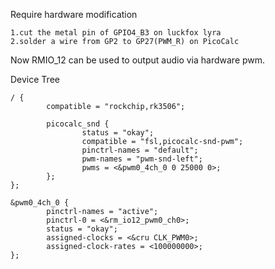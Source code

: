 Require hardware modification

    1.cut the metal pin of GPIO4_B3 on luckfox lyra
    2.solder a wire from GP2 to GP27(PWM_R) on PicoCalc

Now RMIO_12 can be used to output audio via hardware pwm.

Device Tree

    / {
            compatible = "rockchip,rk3506";

            picocalc_snd {
                    status = "okay";
                    compatible = "fsl,picocalc-snd-pwm";
                    pinctrl-names = "default";
                    pwm-names = "pwm-snd-left";
                    pwms = <&pwm0_4ch_0 0 25000 0>;
            };
    };

    &pwm0_4ch_0 {
            pinctrl-names = "active";
            pinctrl-0 = <&rm_io12_pwm0_ch0>;
            status = "okay";
            assigned-clocks = <&cru CLK_PWM0>;
            assigned-clock-rates = <100000000>;
    };
